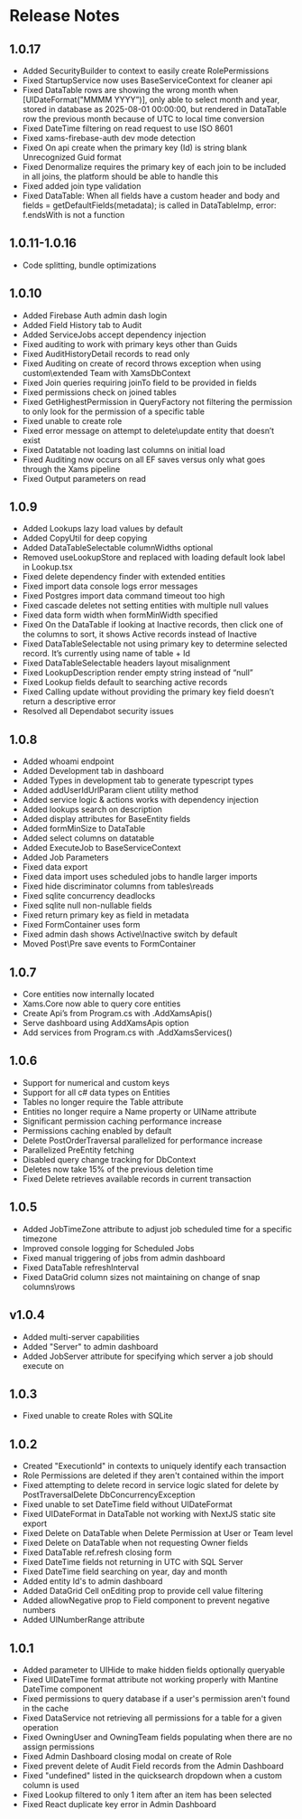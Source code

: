 # Release Notes

## 1.0.17

- Added SecurityBuilder to context to easily create RolePermissions
- Fixed StartupService now uses BaseServiceContext for cleaner api
- Fixed DataTable rows are showing the wrong month when [UIDateFormat("MMMM YYYY”)], only able to select month and year, stored in database as 2025-08-01 00:00:00, but rendered in DataTable row the previous month because of UTC to local time conversion
- Fixed DateTime filtering on read request to use ISO 8601
- Fixed xams-firebase-auth dev mode detection
- Fixed On api create when the primary key (Id) is string blank Unrecognized Guid format
- Fixed Denormalize requires the primary key of each join to be included in all joins, the platform should be able to handle this
- Fixed added join type validation
- Fixed DataTable: When all fields have a custom header and body and fields = getDefaultFields(metadata); is called in DataTableImp, error: f.endsWith is not a function

## 1.0.11-1.0.16

- Code splitting, bundle optimizations

## 1.0.10

- Added Firebase Auth admin dash login
- Added Field History tab to Audit
- Added ServiceJobs accept dependency injection
- Fixed auditing to work with primary keys other than Guids
- Fixed AuditHistoryDetail records to read only
- Fixed Auditing on create of record throws exception when using custom\extended Team with XamsDbContext
- Fixed Join queries requiring joinTo field to be provided in fields
- Fixed permissions check on joined tables
- Fixed GetHighestPermission in QueryFactory not filtering the permission to only look for the permission of a specific table
- Fixed unable to create role
- Fixed error message on attempt to delete\update entity that doesn’t exist
- Fixed Datatable not loading last columns on initial load
- Fixed Auditing now occurs on all EF saves versus only what goes through the Xams pipeline
- Fixed Output parameters on read

## 1.0.9

- Added Lookups lazy load values by default
- Added CopyUtil for deep copying
- Added DataTableSelectable columnWidths optional
- Removed useLookupStore and replaced with loading default look label in Lookup.tsx
- Fixed delete dependency finder with extended entities
- Fixed import data console logs error messages
- Fixed Postgres import data command timeout too high
- Fixed cascade deletes not setting entities with multiple null values
- Fixed data form width when formMinWidth specified
- Fixed On the DataTable if looking at Inactive records, then click one of the columns to sort, it shows Active records instead of Inactive
- Fixed DataTableSelectable not using primary key to determine selected record. It’s currently using name of table + Id
- Fixed DataTableSelectable headers layout misalignment
- Fixed LookupDescription render empty string instead of “null”
- Fixed Lookup fields default to searching active records
- Fixed Calling update without providing the primary key field doesn’t return a descriptive error
- Resolved all Dependabot security issues

## 1.0.8

- Added whoami endpoint
- Added Development tab in dashboard
- Added Types in development tab to generate typescript types
- Added addUserIdUrlParam client utility method
- Added service logic & actions works with dependency injection
- Added lookups search on description
- Added display attributes for BaseEntity fields
- Added formMinSize to DataTable
- Added select columns on datatable
- Added ExecuteJob to BaseServiceContext
- Added Job Parameters
- Fixed data export
- Fixed data import uses scheduled jobs to handle larger imports
- Fixed hide discriminator columns from tables\reads
- Fixed sqlite concurrency deadlocks
- Fixed sqlite null non-nullable fields
- Fixed return primary key as field in metadata
- Fixed FormContainer uses form
- Fixed admin dash shows Active\Inactive switch by default
- Moved Post\Pre save events to FormContainer

## 1.0.7

- Core entities now internally located
- Xams.Core now able to query core entities
- Create Api’s from Program.cs with .AddXamsApis()
- Serve dashboard using AddXamsApis option
- Add services from Program.cs with .AddXamsServices()

## 1.0.6

- Support for numerical and custom keys
- Support for all c# data types on Entities
- Tables no longer require the Table attribute
- Entities no longer require a Name property or UIName attribute
- Significant permission caching performance increase
- Permissions caching enabled by default
- Delete PostOrderTraversal parallelized for performance increase
- Parallelized PreEntity fetching
- Disabled query change tracking for DbContext
- Deletes now take 15% of the previous deletion time
- Fixed Delete retrieves available records in current transaction

## 1.0.5

- Added JobTimeZone attribute to adjust job scheduled time for a specific timezone
- Improved console logging for Scheduled Jobs
- Fixed manual triggering of jobs from admin dashboard
- Fixed DataTable refreshInterval
- Fixed DataGrid column sizes not maintaining on change of snap columns\rows

## v1.0.4

- Added multi-server capabilities
- Added "Server" to admin dashboard
- Added JobServer attribute for specifying which server a job should execute on

## 1.0.3

- Fixed unable to create Roles with SQLite

## 1.0.2

- Created "ExecutionId" in contexts to uniquely identify each transaction
- Role Permissions are deleted if they aren't contained within the import
- Fixed attempting to delete record in service logic slated for delete by PostTraversalDelete DbConcurrencyException
- Fixed unable to set DateTime field without UIDateFormat
- Fixed UIDateFormat in DataTable not working with NextJS static site export
- Fixed Delete on DataTable when Delete Permission at User or Team level
- Fixed Delete on DataTable when not requesting Owner fields
- Fixed DataTable ref.refresh closing form
- Fixed DateTime fields not returning in UTC with SQL Server
- Fixed DateTime field searching on year, day and month
- Added entity Id's to admin dashboard
- Added DataGrid Cell onEditing prop to provide cell value filtering
- Added allowNegative prop to Field component to prevent negative numbers
- Added UINumberRange attribute

## 1.0.1

- Added parameter to UIHide to make hidden fields optionally queryable
- Fixed UIDateTime format attribute not working properly with Mantine DateTime component
- Fixed permissions to query database if a user's permission aren't found in the cache
- Fixed DataService not retrieving all permissions for a table for a given operation
- Fixed OwningUser and OwningTeam fields populating when there are no assign permissions
- Fixed Admin Dashboard closing modal on create of Role
- Fixed prevent delete of Audit Field records from the Admin Dashboard
- Fixed "undefined" listed in the quicksearch dropdown when a custom column is used
- Fixed Lookup filtered to only 1 item after an item has been selected
- Fixed React duplicate key error in Admin Dashboard
